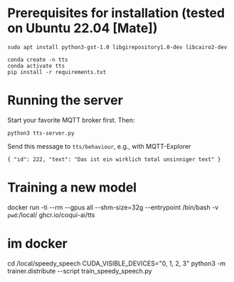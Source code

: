 # Prerequisites for installation (tested on Ubuntu 22.04 [Mate])

```
sudo apt install python3-gst-1.0 libgirepository1.0-dev libcairo2-dev

conda create -n tts
conda activate tts
pip install -r requirements.txt
```

# Running the server

Start your favorite MQTT broker first. Then:

    python3 tts-server.py

Send this message to `tts/behaviour`, e.g., with MQTT-Explorer

    { "id": 222, "text": "Das ist ein wirklich total unsinniger text" }

# Training a new model

docker run -ti --rm --gpus all --shm-size=32g --entrypoint /bin/bash -v `pwd`:/local/ ghcr.io/coqui-ai/tts
# im docker
cd /local/speedy_speech
CUDA_VISIBLE_DEVICES="0, 1, 2, 3" python3 -m trainer.distribute --script train_speedy_speech.py
